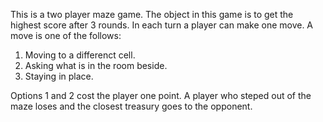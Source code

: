 This is a two player maze game. 
The object in this game is to get the highest score after 3 rounds.
In each turn a player can make one move.
A move is one of the follows:
1. Moving to a differenct cell.
2. Asking what is in the room beside.
3. Staying in place.

Options 1 and 2 cost the player one point.
A player who steped out of the maze loses and the closest treasury goes to the opponent.
